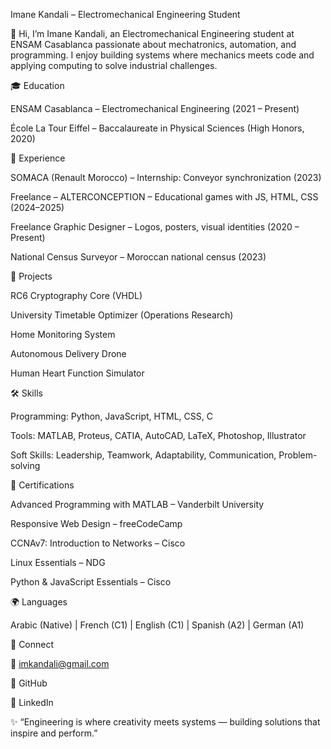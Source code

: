 Imane Kandali – Electromechanical Engineering Student

👋 Hi, I’m Imane Kandali, an Electromechanical Engineering student at ENSAM Casablanca passionate about mechatronics, automation, and programming. I enjoy building systems where mechanics meets code and applying computing to solve industrial challenges.

🎓 Education

ENSAM Casablanca – Electromechanical Engineering (2021 – Present)

École La Tour Eiffel – Baccalaureate in Physical Sciences (High Honors, 2020)

💼 Experience

SOMACA (Renault Morocco) – Internship: Conveyor synchronization (2023)

Freelance – ALTERCONCEPTION – Educational games with JS, HTML, CSS (2024–2025)

Freelance Graphic Designer – Logos, posters, visual identities (2020 – Present)

National Census Surveyor – Moroccan national census (2023)

🔬 Projects

RC6 Cryptography Core (VHDL)

University Timetable Optimizer (Operations Research)

Home Monitoring System

Autonomous Delivery Drone

Human Heart Function Simulator

🛠️ Skills

Programming: Python, JavaScript, HTML, CSS, C

Tools: MATLAB, Proteus, CATIA, AutoCAD, LaTeX, Photoshop, Illustrator

Soft Skills: Leadership, Teamwork, Adaptability, Communication, Problem-solving

📜 Certifications

Advanced Programming with MATLAB – Vanderbilt University

Responsive Web Design – freeCodeCamp

CCNAv7: Introduction to Networks – Cisco

Linux Essentials – NDG

Python & JavaScript Essentials – Cisco

🌍 Languages

Arabic (Native) | French (C1) | English (C1) | Spanish (A2) | German (A1)

🤝 Connect

📧 imkandali@gmail.com

🐙 GitHub

💼 LinkedIn

✨ “Engineering is where creativity meets systems — building solutions that inspire and perform.”
 
 
